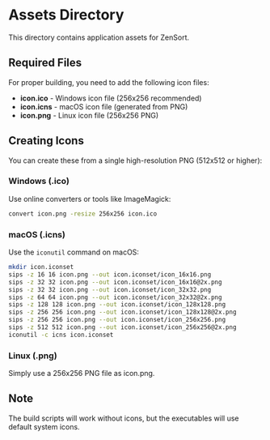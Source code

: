 # Assets Directory

This directory contains application assets for ZenSort.

## Required Files

For proper building, you need to add the following icon files:

- **icon.ico** - Windows icon file (256x256 recommended)
- **icon.icns** - macOS icon file (generated from PNG)
- **icon.png** - Linux icon file (256x256 PNG)

## Creating Icons

You can create these from a single high-resolution PNG (512x512 or higher):

### Windows (.ico)
Use online converters or tools like ImageMagick:
```bash
convert icon.png -resize 256x256 icon.ico
```

### macOS (.icns)
Use the `iconutil` command on macOS:
```bash
mkdir icon.iconset
sips -z 16 16 icon.png --out icon.iconset/icon_16x16.png
sips -z 32 32 icon.png --out icon.iconset/icon_16x16@2x.png
sips -z 32 32 icon.png --out icon.iconset/icon_32x32.png
sips -z 64 64 icon.png --out icon.iconset/icon_32x32@2x.png
sips -z 128 128 icon.png --out icon.iconset/icon_128x128.png
sips -z 256 256 icon.png --out icon.iconset/icon_128x128@2x.png
sips -z 256 256 icon.png --out icon.iconset/icon_256x256.png
sips -z 512 512 icon.png --out icon.iconset/icon_256x256@2x.png
iconutil -c icns icon.iconset
```

### Linux (.png)
Simply use a 256x256 PNG file as icon.png.

## Note

The build scripts will work without icons, but the executables will use default system icons.